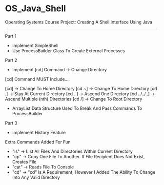 # OS_Java_Shell
Operating Systems Course Project: Creating A Shell Interface Using Java
________________________________________________________________________

Part 1
* Implement SimpleShell
* Use ProcessBuilder Class To Create External Processes


Part 2
* Implement [cd] Command -> Change Directory

[cd] Command MUST Include...

[cd]
-> Change To Home Directory
[cd ~]
-> Change To Home Directory
[cd .]
-> Stay At Current Directory
[cd ..]
-> Ascend One Directory
[cd ../../..]
-> Ascend Multiple (nth) Directories
[cd /]
-> Change To Root Directory 

* ArrayList Data Structure Used To Break And Pass Commands To ProcessBuilder
     
     
Part 3
* Implement History Feature



Extra Commands Added For Fun
* "ls" -> List All Files And Directories Within Current Directory
* "cp" -> Copy One File To Another. If File Recipient Does Not Exist, Creates File 
* "cat" -> Reads File To Console
* "cd" -> "cd" Is A Requirement, However I Added The Ability To Change Into Any Valid Directory
